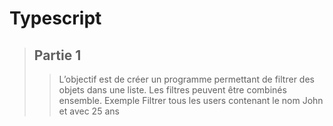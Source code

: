 # Typescript 

> ## Partie 1 
>> L’objectif est de créer un programme permettant de filtrer des objets dans une liste.
>> Les filtres peuvent être combinés ensemble.
>> Exemple
>> Filtrer tous les users contenant le nom John et avec 25 ans
